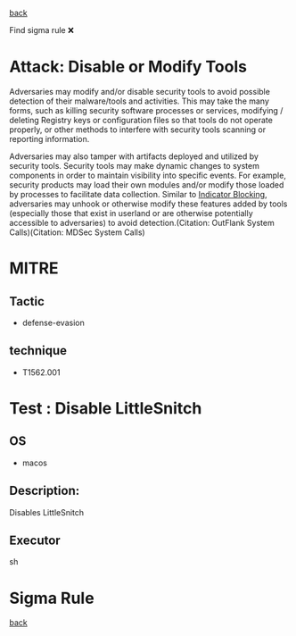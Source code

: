 
[back](../index.md)

Find sigma rule :x: 

# Attack: Disable or Modify Tools 

Adversaries may modify and/or disable security tools to avoid possible detection of their malware/tools and activities. This may take the many forms, such as killing security software processes or services, modifying / deleting Registry keys or configuration files so that tools do not operate properly, or other methods to interfere with security tools scanning or reporting information.

Adversaries may also tamper with artifacts deployed and utilized by security tools. Security tools may make dynamic changes to system components in order to maintain visibility into specific events. For example, security products may load their own modules and/or modify those loaded by processes to facilitate data collection. Similar to [Indicator Blocking](https://attack.mitre.org/techniques/T1562/006), adversaries may unhook or otherwise modify these features added by tools (especially those that exist in userland or are otherwise potentially accessible to adversaries) to avoid detection.(Citation: OutFlank System Calls)(Citation: MDSec System Calls)

# MITRE
## Tactic
  - defense-evasion


## technique
  - T1562.001


# Test : Disable LittleSnitch
## OS
  - macos


## Description:
Disables LittleSnitch


## Executor
sh

# Sigma Rule


[back](../index.md)
